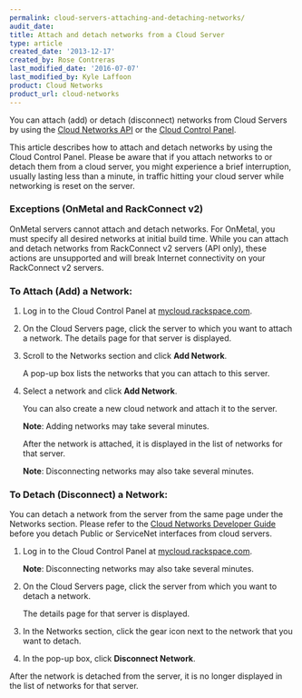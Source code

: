 ```yaml
---
permalink: cloud-servers-attaching-and-detaching-networks/
audit_date:
title: Attach and detach networks from a Cloud Server
type: article
created_date: '2013-12-17'
created_by: Rose Contreras
last_modified_date: '2016-07-07'
last_modified_by: Kyle Laffoon
product: Cloud Networks
product_url: cloud-networks
---
```


You can attach (add) or detach (disconnect) networks from Cloud Servers by using the [Cloud Networks API](https://developer.rackspace.com/docs/cloud-networks/v2/developer-guide/)
or the [Cloud Control Panel](https://mycloud.rackspace.com).

This article describes how to attach and detach networks by using the
Cloud Control Panel. Please be aware that if you attach networks to or
detach them from a cloud server, you might experience a brief
interruption, usually lasting less than a minute, in traffic hitting
your cloud server while networking is reset on the server.

### Exceptions (OnMetal and RackConnect v2)

OnMetal servers cannot attach and detach networks. For OnMetal, you must specify all desired networks at initial build time. While you can attach and detach networks from RackConnect v2 servers (API only), these actions are unsupported and will break Internet connectivity on your RackConnect v2 servers.

### To Attach (Add) a Network:

1.  Log in to the Cloud Control Panel at
    [mycloud.rackspace.com](https://mycloud.rackspace.com).

2.  On the Cloud Servers page, click the server to which  you want to
    attach a network. The details page for that server is displayed.

3.  Scroll to the Networks section and click **Add Network**.

    A pop-up box lists the networks that you can attach to this
    server.

4.  Select a network and click **Add Network**.

    You can also create a new cloud network and attach it to the
    server.

    **Note**: Adding networks may take several minutes.

    After the network is attached, it is displayed in the list of
    networks for that server.

    **Note**: Disconnecting networks may also take several minutes.


### To Detach (Disconnect) a Network:

You can detach a network from the server from the same page under the
Networks section. Please refer to the [Cloud Networks Developer Guide](https://developer.rackspace.com/docs/cloud-networks/v2/developer-guide/#document-overview/consequences-of-detaching) before you detach
Public or ServiceNet interfaces from cloud servers.

1.  Log in to the Cloud Control Panel at
    [mycloud.rackspace.com](https://mycloud.rackspace.com).

    **Note**: Disconnecting networks may also take several minutes. 

2.  On the Cloud Servers page, click the server from which you want to
    detach a network.

    The details page for that server is displayed.

3.  In the Networks section, click the gear icon next to the network
    that you want to detach.

4.  In the pop-up box, click **Disconnect Network**.

After the network is detached from the server, it is no longer displayed
in the list of networks for that server.
